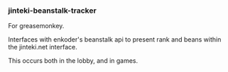 ### jinteki-beanstalk-tracker

For greasemonkey.

Interfaces with enkoder's beanstalk api to present rank and beans within the jinteki.net interface.

This occurs both in the lobby, and in games.